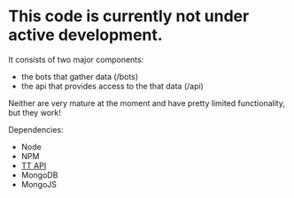 # This code is currently not under active development. 

It consists of two major components:
* the bots that gather data (/bots)
* the api that provides access to the that data (/api)

Neither are very mature at the moment and have pretty limited functionality, but they work!

Dependencies: 
* Node
* NPM
* [TT API](https://github.com/alaingilbert/Turntable-API)
* MongoDB
* MongoJS